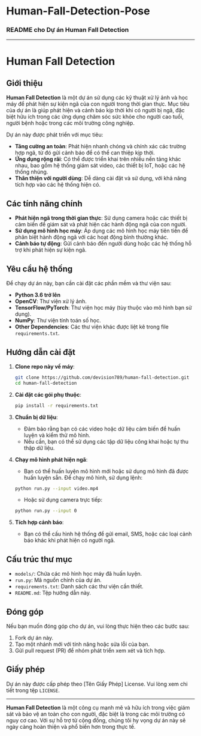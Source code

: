 # Human-Fall-Detection-Pose

### README cho Dự án Human Fall Detection

---

# Human Fall Detection

## Giới thiệu

**Human Fall Detection** là một dự án sử dụng các kỹ thuật xử lý ảnh và học máy để phát hiện sự kiện ngã của con người trong thời gian thực. Mục tiêu của dự án là giúp phát hiện và cảnh báo kịp thời khi có người bị ngã, đặc biệt hữu ích trong các ứng dụng chăm sóc sức khỏe cho người cao tuổi, người bệnh hoặc trong các môi trường công nghiệp.

Dự án này được phát triển với mục tiêu:

- **Tăng cường an toàn**: Phát hiện nhanh chóng và chính xác các trường hợp ngã, từ đó gửi cảnh báo để có thể can thiệp kịp thời.
- **Ứng dụng rộng rãi**: Có thể được triển khai trên nhiều nền tảng khác nhau, bao gồm hệ thống giám sát video, các thiết bị IoT, hoặc các hệ thống nhúng.
- **Thân thiện với người dùng**: Dễ dàng cài đặt và sử dụng, với khả năng tích hợp vào các hệ thống hiện có.

## Các tính năng chính

- **Phát hiện ngã trong thời gian thực**: Sử dụng camera hoặc các thiết bị cảm biến để giám sát và phát hiện các hành động ngã của con người.
- **Sử dụng mô hình học máy**: Áp dụng các mô hình học máy tiên tiến để phân biệt hành động ngã với các hoạt động bình thường khác.
- **Cảnh báo tự động**: Gửi cảnh báo đến người dùng hoặc các hệ thống hỗ trợ khi phát hiện sự kiện ngã.

## Yêu cầu hệ thống

Để chạy dự án này, bạn cần cài đặt các phần mềm và thư viện sau:

- **Python 3.6 trở lên**
- **OpenCV**: Thư viện xử lý ảnh.
- **TensorFlow/PyTorch**: Thư viện học máy (tùy thuộc vào mô hình bạn sử dụng).
- **NumPy**: Thư viện tính toán số học.
- **Other Dependencies**: Các thư viện khác được liệt kê trong file `requirements.txt`.

## Hướng dẫn cài đặt

1. **Clone repo này về máy**:
   ```bash
   git clone https://github.com/devision789/human-fall-detection.git
   cd human-fall-detection
   ```
   

2. **Cài đặt các gói phụ thuộc**:
   ```bash
   pip install -r requirements.txt
   ```

3. **Chuẩn bị dữ liệu**:
   - Đảm bảo rằng bạn có các video hoặc dữ liệu cảm biến để huấn luyện và kiểm thử mô hình.
   - Nếu cần, bạn có thể sử dụng các tập dữ liệu công khai hoặc tự thu thập dữ liệu.

4. **Chạy mô hình phát hiện ngã**:
   - Bạn có thể huấn luyện mô hình mới hoặc sử dụng mô hình đã được huấn luyện sẵn. Để chạy mô hình, sử dụng lệnh:
   ```bash
   python run.py --input video.mp4
   ```
   - Hoặc sử dụng camera trực tiếp:
   ```bash
   python run.py --input 0
   ```

5. **Tích hợp cảnh báo**:
   - Bạn có thể cấu hình hệ thống để gửi email, SMS, hoặc các loại cảnh báo khác khi phát hiện có người ngã.

## Cấu trúc thư mục

- `models/`: Chứa các mô hình học máy đã huấn luyện.
- `run.py`: Mã nguồn chính của dự án.
- `requirements.txt`: Danh sách các thư viện cần thiết.
- `README.md`: Tệp hướng dẫn này.

## Đóng góp

Nếu bạn muốn đóng góp cho dự án, vui lòng thực hiện theo các bước sau:

1. Fork dự án này.
2. Tạo một nhánh mới với tính năng hoặc sửa lỗi của bạn.
3. Gửi pull request (PR) để nhóm phát triển xem xét và tích hợp.

## Giấy phép

Dự án này được cấp phép theo [Tên Giấy Phép] License. Vui lòng xem chi tiết trong tệp `LICENSE`.

---

**Human Fall Detection** là một công cụ mạnh mẽ và hữu ích trong việc giám sát và bảo vệ an toàn cho con người, đặc biệt là trong các môi trường có nguy cơ cao. Với sự hỗ trợ từ cộng đồng, chúng tôi hy vọng dự án này sẽ ngày càng hoàn thiện và phổ biến hơn trong thực tế.
